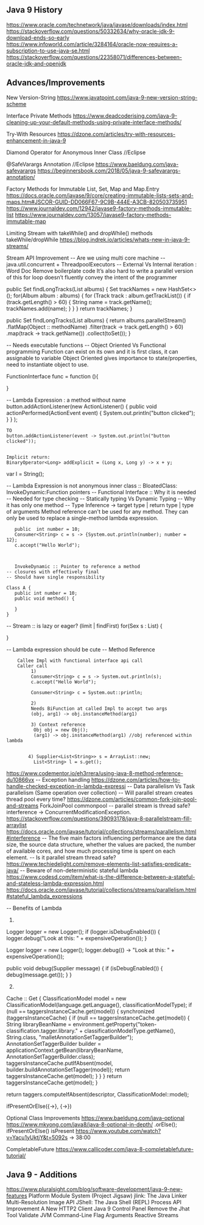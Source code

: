 Java 9 History
--------------
https://www.oracle.com/technetwork/java/javase/downloads/index.html
https://stackoverflow.com/questions/50332634/why-oracle-jdk-9-download-ends-so-early
https://www.infoworld.com/article/3284164/oracle-now-requires-a-subscription-to-use-java-se.html
https://stackoverflow.com/questions/22358071/differences-between-oracle-jdk-and-openjdk

Advances/Improvements
----------------------
New Version-String
https://www.javatpoint.com/java-9-new-version-string-scheme

Interface Private Methods
https://www.deadcoderising.com/java-9-cleaning-up-your-default-methods-using-private-interface-methods/

Try-With Resources
https://dzone.com/articles/try-with-resources-enhancement-in-java-9

Diamond Operator for Anonymous Inner Class
//Eclipse

@SafeVarargs Annotation
//Eclipse
https://www.baeldung.com/java-safevarargs
https://beginnersbook.com/2018/05/java-9-safevarargs-annotation/

Factory Methods for Immutable List, Set, Map and Map.Entry
https://docs.oracle.com/javase/9/core/creating-immutable-lists-sets-and-maps.htm#JSCOR-GUID-DD066F67-9C9B-444E-A3CB-820503735951
https://www.journaldev.com/12942/javase9-factory-methods-immutable-list
https://www.journaldev.com/13057/javase9-factory-methods-immutable-map

Limiting Stream with takeWhile() and dropWhile() methods
takeWhile/dropWhile
https://blog.indrek.io/articles/whats-new-in-java-9-streams/


Stream API Improvement
-- Are we using multi core machine
-- java.util.concurrent + ThreadpoolExecutors
-- External Vs Internal iteration : Word Doc
   Remove boilerplate code
   It’s also hard to write a parallel version of this for loop
   doesn’t fluently convey the intent of the programmer

   public Set<String> findLongTracks(List<Album> albums) {
         Set<String> trackNames = new HashSet<>();
         for(Album album : albums) {
               for (Track track : album.getTrackList()) {
                          if (track.getLength() > 60) {
                               String name = track.getName();
                               trackNames.add(name);
                           }
               }
         }
         return trackNames;
   }



   public Set<String> findLongTracks(List<Album> albums) {
   return albums.parallelStream()
                    .flatMap(Object :: methodName)
                    .filter(track -> track.getLength() > 60)
                    .map(track -> track.getName())
                    .collect(toSet());
   }

-- Needs executable functions
-- Object Oriented Vs Functional programming
   Function can exist on its own and it is first class, it can assignable to variable
   Object Oriented gives importance to state/properties, need to instantiate object to use.


FunctionInterface func = function (){

}

-- Lambda Expression : a method without name
    button.addActionListener(new ActionListener() {
        public void actionPerformed(ActionEvent event) {
                    System.out.println("button clicked");
                }
        }
    );

    TO
    button.addActionListener(event -> System.out.println("button clicked"));


    Implicit return:
    BinaryOperator<Long> addExplicit = (Long x, Long y) -> x + y;


var l = String();



-- Lambda Expression is not anonymous inner class :: BloatedClass: InvokeDynamic:Function pointers
-- Functional Interface :: Why it is needed
    -- Needed for type checking
    -- Statically typing Vs Dynamic Typing
    -- Why it has only one method
       -- Type Inference -> target type | return type | type of arguments
       Method reference can't be used for any method. They can only be used to replace a single-method lambda expression.

       public  int number = 10;
       Consumer<String> c = s -> {System.out.println(number); number = 12};
       c.accept("Hello World");



       InvokeDynamic :: Pointer to reference a method
    -- closures with effectively final
    -- Should have single responsibility

    Class A {
       public int number = 10;
       public void method() {

       }
    }

-- Stream :: is lazy or eager? (limit | findFirst)
for(Sex s : List<Sex>) {

}

-- Lambda expression should be cute
-- Method Reference


        Callee Impl with functional interface api call
        Caller call
             1)
             Consumer<String> c = s -> System.out.println(s);
             c.accept("Hello World");

             Consumer<String> c = System.out::println;

             2)
             Needs BiFunction at called Impl to accept two args
             (obj, arg1) -> obj.instanceMethod(arg1)

             3) Context reference
              Obj obj = new Obj();
              (arg1) -> obj.instanceMethod(arg1) //obj referenced within lambda


            4) Supplier<List<String>> s = ArrayList::new;
              List<String> l = s.get();

   https://www.codementor.io/eh3rrera/using-java-8-method-reference-du10866vx
-- Exception handling
    https://dzone.com/articles/how-to-handle-checked-exception-in-lambda-expressi
-- Data parallelism Vs Task parallelism (Same operation over collection)
-- Will parallel stream creates thread pool every time?
    https://dzone.com/articles/common-fork-join-pool-and-streams
    ForkJoinPool commonpool
-- parallel stream is thread safe? interference -> ConcurrentModificationException.
https://stackoverflow.com/questions/39093178/java-8-parallelstream-fill-arraylist
https://docs.oracle.com/javase/tutorial/collections/streams/parallelism.html#interference
-- The five main factors influencing performance are the data size, the source data structure, whether the values are packed, the number of available cores, and how much processing time is spent on each element.
-- Is it parallel stream thread safe?
https://www.techiedelight.com/remove-elements-list-satisfies-predicate-java/
-- Beware of non-deterministic stateful lambda
https://www.codesd.com/item/what-is-the-difference-between-a-stateful-and-stateless-lambda-expression.html
https://docs.oracle.com/javase/tutorial/collections/streams/parallelism.html#stateful_lambda_expressions

-- Benefits of Lambda

1)
Logger logger = new Logger();
if (logger.isDebugEnabled()) {
    logger.debug("Look at this: " + expensiveOperation());
}

Logger logger = new Logger();
logger.debug(() -> "Look at this: " + expensiveOperation());

public void debug(Supplier<String> message) {
        if (isDebugEnabled()) {
            debug(message.get());
        }
}


2)
 Cache :: Get
 {
   ClassificationModel model = new ClassificationModel(language.getLanguage(), classificationModelType);
   if (null == taggersInstanceCache.get(model)) {
       synchronized (taggersInstanceCache) {
           if (null == taggersInstanceCache.get(model)) {
               String libraryBeanName = environment.getProperty("token-classification.tagger.library." +
                               classificationModelType.getName(),
                               String.class,
                               "malletAnnotationSetTaggerBuilder");
               AnnotationSetTaggerBuilder builder = applicationContext.getBean(libraryBeanName,
                                              AnnotationSetTaggerBuilder.class);
               taggersInstanceCache.putIfAbsent(model, builder.buildAnnotationSetTagger(model));
               return taggersInstanceCache.get(model);
           }
       }
   }
   return taggersInstanceCache.get(model);
}


return taggers.computeIfAbsent(descriptor, ClassificationModel::model);


ifPresentOrElse({->}, {->})

Optional Class Improvements
https://www.baeldung.com/java-optional
https://www.mkyong.com/java8/java-8-optional-in-depth/
.orElse();
ifPresentOrElse()
isPresent
https://www.youtube.com/watch?v=Yacu1yUktjY&t=5092s  -> 38:00


CompletableFuture
https://www.callicoder.com/java-8-completablefuture-tutorial/


Java 9 - Additions
-------------------
https://www.pluralsight.com/blog/software-development/java-9-new-features
Platform Module System (Project Jigsaw)
jlink: The Java Linker
Multi-Resolution Image API
JShell: The Java Shell (REPL)
Process API Improvement
A New HTTP2 Client
Java 9 Control Panel
Remove the Jhat Tool
Validate JVM Command-Line Flag Arguments
Reactive Streams







